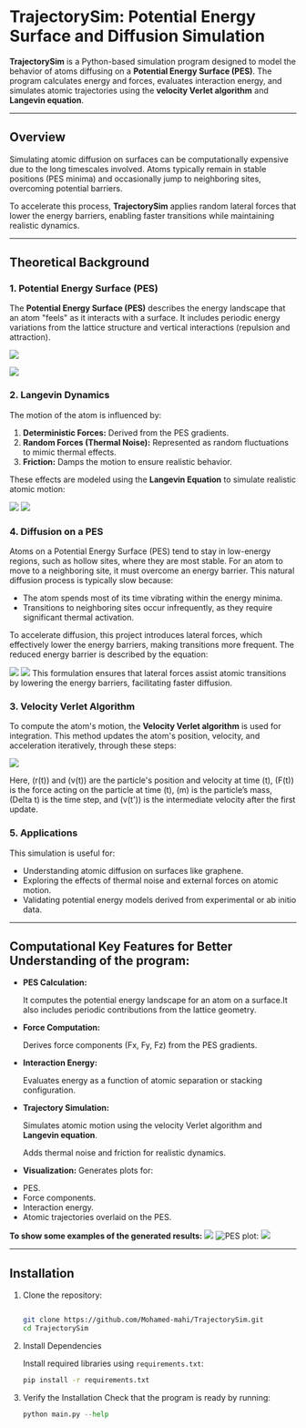 # **TrajectorySim: Potential Energy Surface and Diffusion Simulation**

**TrajectorySim** is a Python-based simulation program designed to model the behavior of atoms diffusing on a **Potential Energy Surface (PES)**. The program calculates energy and forces, evaluates interaction energy, and simulates atomic trajectories using the **velocity Verlet algorithm** and **Langevin equation**.

---

## **Overview**

Simulating atomic diffusion on surfaces can be computationally expensive due to the long timescales involved. Atoms typically remain in stable positions (PES minima) and occasionally jump to neighboring sites, overcoming potential barriers.

To accelerate this process, **TrajectorySim** applies random lateral forces that lower the energy barriers, enabling faster transitions while maintaining realistic dynamics.


---

## **Theoretical Background**

### **1. Potential Energy Surface (PES)**

The **Potential Energy Surface (PES)** describes the energy landscape that an atom "feels" as it interacts with a surface. It includes periodic energy variations from the lattice structure and vertical interactions (repulsion and attraction).

![](images/pes%20v%20x,y,z%20-%20Copy.png)

![](images/pes%20where.png)


### **2. Langevin Dynamics**

The motion of the atom is influenced by:
1. **Deterministic Forces:** Derived from the PES gradients.
2. **Random Forces (Thermal Noise):** Represented as random fluctuations to mimic thermal effects.
3. **Friction:** Damps the motion to ensure realistic behavior.

These effects are modeled using the **Langevin Equation** to simulate realistic atomic motion:

![](images/langevin%20eq2.png)
![](images/langevin%20eq2_where.png)


### **4. Diffusion on a PES**

Atoms on a Potential Energy Surface (PES) tend to stay in low-energy regions, such as hollow sites, where they are most stable. For an atom to move to a neighboring site, it must overcome an energy barrier. This natural diffusion process is typically slow because:

* The atom spends most of its time vibrating within the energy minima. 
* Transitions to neighboring sites occur infrequently, as they require significant thermal activation. 

To accelerate diffusion, this project introduces lateral forces, which effectively lower the energy barriers, making transitions more frequent. The reduced energy barrier is described by the equation:

![](images/reduced_energy_barrier.png)
![](images/reduced_where.png)
This formulation ensures that lateral forces assist atomic transitions by lowering the energy barriers, facilitating faster diffusion.
### **3. Velocity Verlet Algorithm**
To compute the atom's motion, the **Velocity Verlet algorithm** is used for integration. This method updates the atom's position, velocity, and acceleration iteratively, through these steps:

![](images/velocity_verlet_alg.png)

Here, \(r(t)\) and \(v(t)\) are the particle's position and velocity at time \(t\), \(F(t)\) is the force acting on the particle at time \(t\), \(m\) is the particle’s mass, \(Delta t\) is the time step, and \(v(t')\) is the intermediate velocity after the first update.


### **5. Applications**

This simulation is useful for:
- Understanding atomic diffusion on surfaces like graphene.
- Exploring the effects of thermal noise and external forces on atomic motion.
- Validating potential energy models derived from experimental or ab initio data.


---

## **Computational Key Features for Better Understanding of the program:**

- **PES Calculation:** 

   It computes the potential energy landscape for an atom on a surface.It also includes periodic contributions from the lattice geometry.
- **Force Computation:** 

  Derives force components \(Fx, Fy, Fz) from the PES gradients.
- **Interaction Energy:** 

  Evaluates energy as a function of atomic separation or stacking configuration.
- **Trajectory Simulation:** 

  Simulates atomic motion using the velocity Verlet algorithm and **Langevin equation**.
  
  Adds thermal noise and friction for realistic dynamics.
- **Visualization:** 
  Generates plots for:
* PES. 
* Force components. 
* Interaction energy. 
* Atomic trajectories overlaid on the PES. 

**To show some examples of the generated results:**
![](images/force_z.png)
![PES plot:](images/pes_plot.png)
![](images/trajectory_simulation.png)

---
## **Installation**

1. Clone the repository:

   ```bash
   
   git clone https://github.com/Mohamed-mahi/TrajectorySim.git
   cd TrajectorySim

2. Install Dependencies

   Install required libraries using ```requirements.txt```:

   ```bash 
   pip install -r requirements.txt
   ```
  
3. Verify the Installation
   Check that the program is ready by running:

   ```python    
   python main.py --help 
   ```